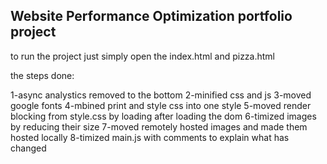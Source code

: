 ## Website Performance Optimization portfolio project

to run the project just simply open the index.html and pizza.html

the steps done:

1-async analystics removed to the bottom
2-minified css and js
3-moved google fonts
4-mbined print and style css into one style
5-moved render blocking from style.css by loading after loading the dom
6-timized images by reducing their size
7-moved remotely hosted images and made them hosted locally
8-timized main.js with comments to explain what has changed